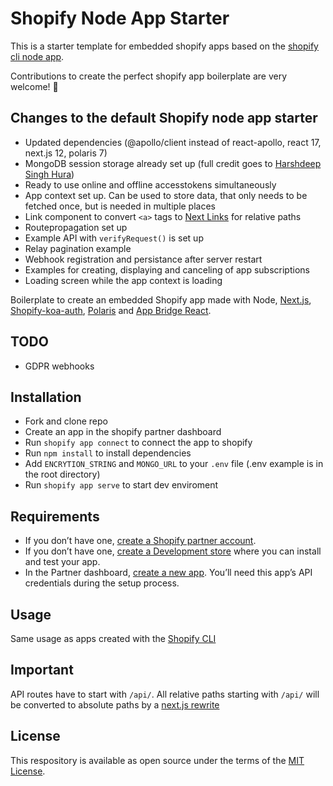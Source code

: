 # Shopify Node App Starter

This is a starter template for embedded shopify apps based on the [shopify cli node app](https://github.com/Shopify/shopify-app-node).

Contributions to create the perfect shopify app boilerplate are very welcome! 🤩

## Changes to the default Shopify node app starter

- Updated dependencies (@apollo/client instead of react-apollo, react 17, next.js 12, polaris 7)
- MongoDB session storage already set up (full credit goes to [Harshdeep Singh Hura](https://github.com/kinngh/shopify-node-mongodb-next-app))
- Ready to use online and offline accesstokens simultaneously
- App context set up. Can be used to store data, that only needs to be fetched once, but is needed in multiple places
- Link component to convert `<a>` tags to [Next Links](https://nextjs.org/docs/api-reference/next/link) for relative paths
- Routepropagation set up
- Example API with `verifyRequest()` is set up
- Relay pagination example
- Webhook registration and persistance after server restart
- Examples for creating, displaying and canceling of app subscriptions
- Loading screen while the app context is loading

Boilerplate to create an embedded Shopify app made with Node, [Next.js](https://nextjs.org/), [Shopify-koa-auth](https://github.com/Shopify/quilt/tree/master/packages/koa-shopify-auth), [Polaris](https://github.com/Shopify/polaris-react) and [App Bridge React](https://shopify.dev/tools/app-bridge/react-components).

## TODO

- GDPR webhooks

## Installation

- Fork and clone repo
- Create an app in the shopify partner dashboard
- Run `shopify app connect` to connect the app to shopify
- Run `npm install` to install dependencies
- Add `ENCRYTION_STRING` and `MONGO_URL` to your `.env` file (.env example is in the root directory)
- Run `shopify app serve` to start dev enviroment

## Requirements

- If you don’t have one, [create a Shopify partner account](https://partners.shopify.com/signup).
- If you don’t have one, [create a Development store](https://help.shopify.com/en/partners/dashboard/development-stores#create-a-development-store) where you can install and test your app.
- In the Partner dashboard, [create a new app](https://help.shopify.com/en/api/tools/partner-dashboard/your-apps#create-a-new-app). You’ll need this app’s API credentials during the setup process.

## Usage

Same usage as apps created with the [Shopify CLI](https://github.com/Shopify/shopify-cli)

## Important

API routes have to start with `/api/`. All relative paths starting with `/api/` will be converted to absolute paths by a [next.js rewrite](https://nextjs.org/docs/api-reference/next.config.js/rewrites)

## License

This respository is available as open source under the terms of the [MIT License](https://opensource.org/licenses/MIT).
